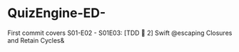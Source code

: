 # QuizEngine-ED-
First commit covers S01-E02 - S01E03: [TDD 🍅 2] Swift @escaping Closures and Retain Cycles&
